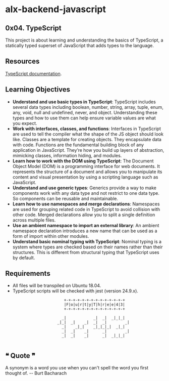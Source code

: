 # alx-backend-javascript

## 0x04. TypeScript

This project is about learning and understanding the basics of TypeScript, a statically typed superset of JavaScript that adds types to the language.

## Resources

[TypeScript documentation](https://www.typescriptlang.org/docs/).

## Learning Objectives

- **Understand and use basic types in TypeScript**: TypeScript includes several data types including boolean, number, string, array, tuple, enum, any, void, null and undefined, never, and object. Understanding these types and how to use them can help ensure variable values are what you expect.
- **Work with interfaces, classes, and functions**: Interfaces in TypeScript are used to tell the compiler what the shape of the JS object should look like. Classes are a template for creating objects. They encapsulate data with code. Functions are the fundamental building block of any application in JavaScript. They’re how you build up layers of abstraction, mimicking classes, information hiding, and modules.
- **Learn how to work with the DOM using TypeScript**: The Document Object Model (DOM) is a programming interface for web documents. It represents the structure of a document and allows you to manipulate its content and visual presentation by using a scripting language such as JavaScript.
- **Understand and use generic types**: Generics provide a way to make components work with any data type and not restrict to one data type. So components can be reusable and maintainable.
- **Learn how to use namespaces and merge declarations**: Namespaces are used for grouping related code in TypeScript to avoid collision with other code. Merged declarations allow you to split a single definition across multiple files.
- **Use an ambient namespace to import an external library**: An ambient namespace declaration introduces a new name that can be used as a form of import within other modules.
- **Understand basic nominal typing with TypeScript**: Nominal typing is a system where types are checked based on their names rather than their structures. This is different from structural typing that TypeScript uses by default.

## Requirements

- All files will be transpiled on Ubuntu 18.04.
- TypeScript scripts will be checked with jest (version 24.9.x).


```
                          +-+-+-+-+-+-+-+-+-+-+-+-+-+
                          |F|o|u|r|t|y|T|h|r|e|e|4|3|
                          +-+-+-+-+-+-+-+-+-+-+-+-+-+
                                                         
                         _|            _|  _|  _|_|_|    
                       _|_|  _|    _|  _|  _|        _|  
                         _|    _|_|    _|_|_|_|  _|_|    
                         _|  _|    _|      _|        _|  
                         _|  _|    _|      _|  _|_|_|    
                                                         
```

## ❝ Quote ❞

A synonym is a word you use when you can't spell the word you first
thought of.
		-- Burt Bacharach
